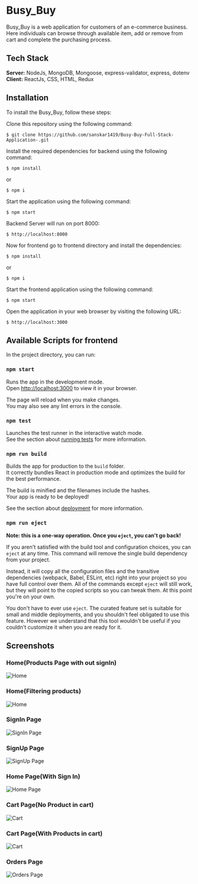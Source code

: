 # Busy_Buy

Busy_Buy is a web application for customers of an e-commerce business. Here individuals can browse through available item, add or remove from cart and complete the purchasing process.

## Tech Stack

**Server:** NodeJs, MongoDB, Mongoose, express-validator, express, dotenv
**Client:** ReactJs, CSS, HTML, Redux

## Installation

To install the Busy_Buy, follow these steps:

Clone this repository using the following command:

```
$ git clone https://github.com/sanskar1419/Busy-Buy-Full-Stack-Application-.git
```

Install the required dependencies for backend using the following command:

```
$ npm install
```

or

```
$ npm i
```

Start the application using the following command:

```
$ npm start
```

Backend Server will run on port 8000:

```
$ http://localhost:8000
```

Now for frontend go to frontend directory and install the dependencies:

```
$ npm install
```

or

```
$ npm i
```

Start the frontend application using the following command:

```
$ npm start
```

Open the application in your web browser by visiting the following URL:

```
$ http://localhost:3000
```

## Available Scripts for frontend

In the project directory, you can run:

### `npm start`

Runs the app in the development mode.\
Open [http://localhost:3000](http://localhost:3000) to view it in your browser.

The page will reload when you make changes.\
You may also see any lint errors in the console.

### `npm test`

Launches the test runner in the interactive watch mode.\
See the section about [running tests](https://facebook.github.io/create-react-app/docs/running-tests) for more information.

### `npm run build`

Builds the app for production to the `build` folder.\
It correctly bundles React in production mode and optimizes the build for the best performance.

The build is minified and the filenames include the hashes.\
Your app is ready to be deployed!

See the section about [deployment](https://facebook.github.io/create-react-app/docs/deployment) for more information.

### `npm run eject`

**Note: this is a one-way operation. Once you `eject`, you can't go back!**

If you aren't satisfied with the build tool and configuration choices, you can `eject` at any time. This command will remove the single build dependency from your project.

Instead, it will copy all the configuration files and the transitive dependencies (webpack, Babel, ESLint, etc) right into your project so you have full control over them. All of the commands except `eject` will still work, but they will point to the copied scripts so you can tweak them. At this point you're on your own.

You don't have to ever use `eject`. The curated feature set is suitable for small and middle deployments, and you shouldn't feel obligated to use this feature. However we understand that this tool wouldn't be useful if you couldn't customize it when you are ready for it.

## Screenshots

### Home(Products Page with out signIn)

![Home](https://github.com/sanskar1419/Project_Screenshot/blob/master/BusyBuy2/Screenshot%202024-04-18%20154943.png?raw=true)

### Home(Filtering products)

![Home](https://github.com/sanskar1419/Project_Screenshot/blob/master/BusyBuy2/Screenshot%202024-04-18%20155047.png?raw=true)

### SignIn Page

![SignIn Page](https://github.com/sanskar1419/Project_Screenshot/blob/master/BusyBuy2/Screenshot%202024-04-18%20155055.png?raw=true)

### SignUp Page

![SignUp Page](https://github.com/sanskar1419/Project_Screenshot/blob/master/BusyBuy2/Screenshot%202024-04-18%20155116.png?raw=true)

### Home Page(With Sign In)

![Home Page](https://github.com/sanskar1419/Project_Screenshot/blob/master/BusyBuy2/Screenshot%202024-04-18%20155146.png?raw=true)

### Cart Page(No Product in cart)

![Cart](https://github.com/sanskar1419/Project_Screenshot/blob/master/BusyBuy2/Screenshot%202024-04-18%20155200.png?raw=true)

### Cart Page(With Products in cart)

![Cart](https://github.com/sanskar1419/Project_Screenshot/blob/master/BusyBuy2/Screenshot%202024-04-18%20155230.png?raw=true)

### Orders Page

![Orders Page](https://github.com/sanskar1419/Project_Screenshot/blob/master/BusyBuy2/Screenshot%202024-04-18%20155249.png?raw=true)
